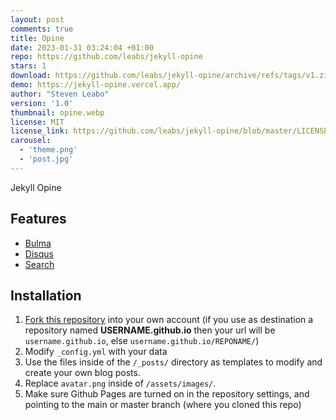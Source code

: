 ```yaml
---
layout: post
comments: true
title: Opine
date: 2023-01-31 03:24:04 +01:00
repo: https://github.com/leabs/jekyll-opine
stars: 1
download: https://github.com/leabs/jekyll-opine/archive/refs/tags/v1.zip
demo: https://jekyll-opine.vercel.app/
author: "Steven Leabo"
version: '1.0'
thumbnail: opine.webp
license: MIT
license_link: https://github.com/leabs/jekyll-opine/blob/master/LICENSE.txt
carousel:
  - 'theme.png'
  - 'post.jpg'
---
```


Jekyll Opine

## Features

* [Bulma](https://bulma.io/)
* [Disqus](https://disqus.com/)
* [Search](https://github.com/christian-fei/Simple-Jekyll-Search)

## Installation

1. [Fork this repository](https://github.com/leabs/jekyll-opine/fork/) into your own account (if you use as destination a repository named **USERNAME.github.io** then your url will be `username.github.io`, else `username.github.io/REPONAME/`)
2. Modify `_config.yml` with your data
3. Use the files inside of the `/_posts/` directory as templates to modify and create your own blog posts.
4. Replace `avatar.png` inside of `/assets/images/`.
5. Make sure Github Pages are turned on in the repository settings, and pointing to the main or master branch (where you cloned this repo)
